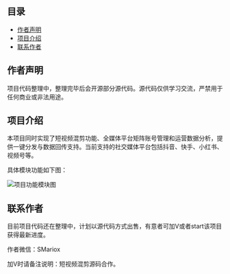 ## 目录
- [作者声明](#作者声明)
- [项目介绍](#项目介绍)
- [联系作者](#联系作者)

## 作者声明
项目代码整理中，整理完毕后会开源部分源代码。源代码仅供学习交流，严禁用于任何商业或非法用途。

## 项目介绍
本项目同时实现了短视频混剪功能、全媒体平台矩阵账号管理和运营数据分析，提供一键分发与数据回传支持。当前支持的社交媒体平台包括抖音、快手、小红书、视频号等。

具体模块功能如下图：

![项目功能模块图](https://github.com/user-attachments/assets/abcc2a2e-1c37-45b4-8917-9b83713f8cd0)


## 联系作者
目前项目代码还在整理中，计划以源代码方式出售，有意者可加V或者start该项目获得最新进度。

作者微信：SMariox

加V时请备注说明：短视频混剪源码合作。
